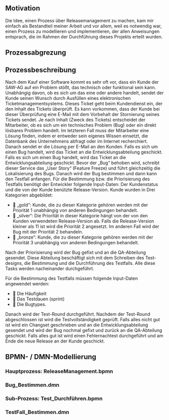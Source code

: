 ## Motivation

Die Idee, einen Prozess über Releasemanagement zu machen, kam mir einfach als Bestandteil meiner Arbeit und vor allem, weil es notwendig war, einen Prozess zu modellieren und implementieren, der allen Anweisungen entsprach, die im Rahmen der Durchführung dieses Projekts erteilt wurden.

## Prozessabgrezung
## Prozessbeschreibung
Nach dem Kauf einer Software kommt es sehr oft vor, dass ein Kunde der SAW-AG auf ein Problem stößt, das technisch oder funktional sein kann. Unabhängig davon, ob es sich um das eine oder andere handelt, sendet der Kunde seinen Wunsch durch Ausfüllen eines elektronischen Ticketmanagementsystems. Dieses Ticket geht beim Kundendienst ein, der den Inhalt des Tickets überprüft. Es kann vorkommen, dass der Kunde bei dieser Überprüfung eine E-Mail mit dem Vorbehalt der Stornierung seines Tickets sendet.
Je nach Inhalt (Zweck des Tickets) entscheidet der Mitarbeiter, ob es sich um ein technisches Problem (Bug) oder ein direkt lösbares Problem handelt. Im letzteren Fall muss der Mitarbeiter eine Lösung finden, indem er entweder sein eigenes Wissen einsetzt, die Datenbank des Unternehmens abfragt oder im Internet recherchiert. Danach sendet er die Lösung per E-Mail an den Kunden. Falls es sich um einen Bug handelt, wird das Ticket an die Entwicklungsabteilung geschickt. Falls es sich um einen Bug handelt, wird das Ticket an die Entwicklungsabteilung geschickt. Bevor der „Bug“ behoben wird, schreibt dieser Service das „User Story“ (Feature Freeze) und führt gleichzeitig die Lokalisierung des Bugs. Danach wird der Bug bestimmen und dann kann den Testfall anfangen. Für die Bestimmung bzw. die Priorisierung des Testfalls benötigt der Entwickler folgende Input-Daten: Der Kundenstatus und die von der Kunde benützte Release-Version. Kunde wurden in Drei Kategorien abgebildet:

- 	„gold“: Kunde, die zu dieser Kategorie gehören werden mit der Priorität 1 unabhängig von anderen Bedingungen behandelt.
- 	„silver“: Die Priorität in dieser Kategorie hängt von der von den Kunden verwendeten Release-Version ab. Falls die Release-Version kleiner als 11 ist wird die Priorität 2 angesetzt. Im anderen Fall wird der Bug mit der Priorität 2 behandeln. 
- 	„bronze“: Kunde, die zu dieser Kategorie gehören werden mit der Priorität 3 unabhängig von anderen Bedingungen behandelt. 

Nach der Priorisierung wird der Bug gefixt und an die QA-Abteilung gesendet. Diese Abteilung beschäftigt sich mit dem Schreiben des Test-designs, die Bestimmung und die Durchführung des Testfalls. Alle diese Tasks werden nacheinander durchgeführt.

Für die Bestimmung des Testfalls müssen folgende Input-Daten angewendet werden:
- 	Die Häufigkeit
- 	Das Testdauen (sprint)
- 	Die Bugtypes.

Danach wird der Test-Round durchgeführt. Nachdem der Test-Round abgeschlossen ist wird die Testvollständigkeit geprüft. Falls alles nicht gut ist wird ein Changset geschrieben und an die Entwicklungsabteilung gesendet und wird der Bug nochmal gefixt und zurück an die QA-Abteilung geschickt. Falls alles gut ist wird einen Fehlernachtest durchgeführt und am Ende die neue Release an der Kunde geschickt. 

## BPMN- / DMN-Modellierung

### Hauptprozess: ReleaseManagement.bpmn
### Bug_Bestimmen.dmn
### Sub-Prozess: Test_Durchführen.bpmn
### TestFall_Bestimmen.dmn
